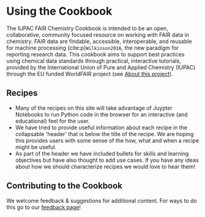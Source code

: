 # Using the Cookbook

The IUPAC FAIR Chemistry Cookbook is intended to be an open, collaborative, community focused resource on working with 
FAIR data in chemistry. FAIR data are findable, accessible, interoperable, and reusable for machine processing 
{cite:p}`Wilkinson2016`, the new paradigm for reporting research data. This cookbook aims to support best practices 
using chemical data standards through practical, interactive tutorials, provided by the International Union of Pure 
and Applied Chemistry (IUPAC) through the EU funded WorldFAIR project 
(see [About this project](https://iupac.github.io/WFChemCookbook/about.html)). 

## Recipes 
- Many of the recipes on this site will take advantage of Juypter Notebooks to run Python code 
 in the browser for an interactive (and educational) feel for the user.
- We have tried to provide useful information about each recipe in the collapsable 'header'
 that is below the title of the recipe.  We are hoping this provides users with some sense
 of the how, what and when a recipe might be useful.
- As part of the header we have included bullets for skills and learning objectives but have also
 thought to add use cases.  If you have any ideas about how we should characterize recipes we would love to 
 hear them!

## Contributing to the Cookbook

We welcome feedback & suggestions for additional content.  For ways to do this go to our [feedback page](feedback.md)!

